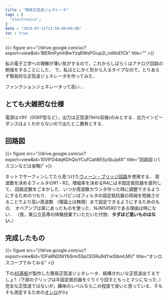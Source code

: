 ```yaml
---
title : "簡易正弦波ジェネレータ"
tags : [
  "electronics",
]
date : "2018-07-15T12:58:06+09:00"
toc : true
---
```


{{< figure src="//drive.google.com/uc?export=view&id=1BERmFymhBwYzqRWsPGiup2I_roWoEfCk" title="" >}}

私の電子工学への理解が薄い気がするので，これからしばらくはアナログ回路の勉強をすることにした．
で，私はとにかく形から入るタイプなので，とりあえず簡易的な正弦波ジェネレータを作ってみた．  
<!--more-->
ファンクションジェネレータって高い...

## とても大雑把な仕様

電源は±9V（006P型など），出力は正弦波(1kHz前後)のみとする．出力インピーダンスはよくわからないので出たとこ勝負とする．

## 回路図

{{< figure src="//drive.google.com/uc?export=view&id=10VlFD4dqKGhQivYCufCalt8ESySbJp8X" title="回路図 (パスコンなどは省略)" >}}

ネットでサーフィンしてたら見つけた[ウィーン・ブリッジ回路](https://www.weblio.jp/content/%E3%82%A6%E3%82%A3%E3%83%BC%E3%83%B3%E3%83%BB%E3%83%96%E3%83%AA%E3%83%83%E3%82%B8%E7%99%BA%E6%8C%AF%E5%9B%9E%E8%B7%AF)<!-- Wikiに頁が無かった !  -->を使用する．
周波数を決めるフィルタのR1・R2，増幅率を決めるR4には半固定抵抗器を直列して，
回路定数をごまかした．いつか周波数カウンタ作った時に調整できるようにするためのつもり．
ジャンパピンはフィルタの固定抵抗器の両端を短絡させることでより高い周波数
（理論上は無限）まで設定できるようにするためのもの．
オペアンプは家にあったものを使った．NJM1458Dである理由は特にない．
（昔，某公立高専の体験授業でいただいた代物．**タダほど高いものはない．**）

## 完成したもの

{{< figure src="//drive.google.com/uc?export=view&id=1OFaRNDNIYbSrm5SpCEGRu9dYwSIbmLMU" title="オシロスコープでみてみる" >}}

下の[45基板](http://akizukidenshi.com/catalog/g/gP-11735/)が製作した簡易正弦波ジェネレータ．結構きれいな正弦波出てるでしょ?（下部のクリップは半固定抵抗器をぐりぐり回すともっとマシになった．）完全な正弦波ではないが，趣味のレベルならこの程度で良いと思っている．そもそも測定するための[オシロ](http://akizukidenshi.com/catalog/g/gK-09710/)が(ry
